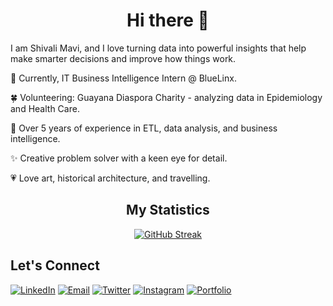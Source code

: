 <h1 align="center"> Hi there 👋 </h1>

I am Shivali Mavi, and I love turning data into powerful insights that help make smarter decisions and improve how things work.

🌺 Currently, IT Business Intelligence Intern @ BlueLinx.

🍀 Volunteering: Guayana Diaspora Charity - analyzing data in Epidemiology and Health Care.

💼 Over 5 years of experience in ETL, data analysis, and business intelligence.

✨ Creative problem solver with a keen eye for detail.

💗 Love art, historical architecture, and travelling.


<h2 align="center"> My Statistics </h1>
<div align="center">
  <a href="https://git.io/streak-stats">
    <img src="https://streak-stats.demolab.com?user=shivalimavi&theme=dark&date_format=M%20j%5B%2C%20Y%5D" alt="GitHub Streak" />
  </a>
</div>


## Let's Connect
[![LinkedIn](https://img.shields.io/badge/LinkedIn-0077B5?style=flat-square&logo=linkedin&logoColor=white)](https://www.linkedin.com/in/shivalimavi/)
[![Email](https://img.shields.io/badge/Email-00FF7F?style=flat-square&logo=email&logoColor=white)](mailto:mavishivali@gmail.com)
[![Twitter](https://img.shields.io/badge/Twitter-1DA1F2?style=flat-square&logo=twitter&logoColor=white)](https://twitter.com/shivalimavi1)
[![Instagram](https://img.shields.io/badge/Instagram-E4405F?style=flat-square&logo=instagram&logoColor=white)](https://www.instagram.com/shivalimavi/)
[![Portfolio](https://img.shields.io/badge/Portfolio-9B59B6?style=flat-square&logo=portfolio&logoColor=white)](https://shivalimavi.github.io/portfolio/)
